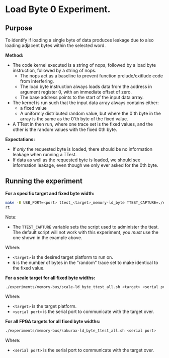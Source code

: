 
# Load Byte 0 Experiment.

## Purpose

To identify if loading a single byte of data produces leakage due to
also loading adjacent bytes within the selected word.

**Method:**
- The code kernel executed is a string of nops, followed by a
  load byte instruction, followed by a string of nops.
  - The nops act as a baseline to prevent function prelude/exitlude code
    from interfering.
  - The load byte instruction always loads data from the address in
    argument register 0, with an immediate offset of zero.
  - The base address points to the start of the input data array.
- The kernel is run such that the input data array always contains either:
  - a fixed value
  - A uniformly distributed random value, but where the 0'th byte in the
    array is the same as the 0'th byte of the fixed value.
- A TTest in then run, where one trace set is the fixed values, and the
  other is the random values with the fixed 0th byte.

**Expectations:**
- If *only* the requested byte is loaded, there should be no information
  leakage when running a TTest.
- If data as well as the requested byte is loaded, we should see information
  leakage, even though we only ever asked for the 0th byte.

## Running the experiment

**For a specific target and fixed byte width:**

```sh
make -B USB_PORT=<port> ttest_<target>_memory-ld_byte TTEST_CAPTURE=./experiments/memory-bus/ld_byte_ttest.py TTEST_FLAGS="--fixed-byte-len N"
rt
```

Note:
- The `TTEST_CAPTURE` variable sets the script used to administer the ttest.
  The default script will not work with this experiment, you *must* use
  the one shown in the example above.

Where:
-  `<target>` is the desired target platform to run on.
- `N` is the number of bytes in the "random" trace set to make identical
  to the fixed value.

**For a scale target for all fixed byte widths:**

```sh
./experiments/memory-bus/scale-ld_byte_ttest_all.sh <target> <serial port>
```

Where:
- `<target>` is the target platform.
- `<serial port>` is the serial port to communicate with the target over.

**For all FPGA targets for all fixed byte widths:**

```sh
./experiments/memory-bus/sakurax-ld_byte_ttest_all.sh <serial port>
```
Where:
- `<serial port>` is the serial port to communicate with the target over.

